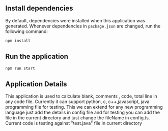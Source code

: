 ## Install dependencies

By default, dependencies were installed when this application was generated.
Whenever dependencies in `package.json` are changed, run the following command:

```sh
npm install
```


## Run the application

```sh
npm run start
```

## Application Details

This application is used to calculate blank, comments , code, total line in any code file.
Currently it can support python, c, c++,javascript, java programming file for testing. This we can extend for any new programming language just add the details in config file and for testing you can add the file in the current directory and just change the fileName in config.ts. Current code is testing against "test.java" file in current directory
